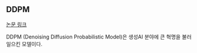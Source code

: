 ## DDPM

[논문 링크](https://arxiv.org/abs/2006.11239)

DDPM (Denoising Diffusion Probabilistic Model)은 생성AI 분야에 큰 혁명을 불러일으킨 모델이다.
